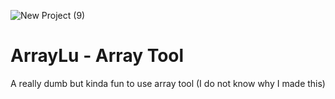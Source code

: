 ![New Project (9)](https://user-images.githubusercontent.com/84568105/141064447-729d0f6c-4488-4458-bae7-58316c0ff977.png)

# ArrayLu - Array Tool
A really dumb but kinda fun to use array tool (I do not know why I made this)
